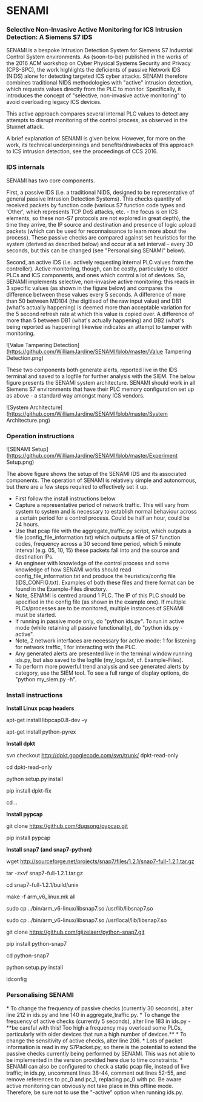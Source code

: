 # SENAMI
<h3>Selective Non-Invasive Active Monitoring for ICS Intrusion Detection: A Siemens S7 IDS</h3>
SENAMI is a bespoke Intrusion Detection System for Siemens S7 Industrial Control System environments. As (soon-to-be) published in the works of the 2016 ACM workshop on Cyber Physical Systems Security and Privacy (CPS-SPC), the work highlights the deficients of passive Network IDS (NIDS) alone for detecting targeted ICS cyber attacks. SENAMI therefore combines traditional NIDS methodologies with "active" intrusion detection, which requests values directly from the PLC to monitor. Specifically, it introduces the concept of "selective, non-invasive active monitoring" to avoid overloading legacy ICS devices.

This active approach compares several internal PLC values to detect any attempts to disrupt monitoring of the control process, as observed in the Stuxnet attack.

A brief explanation of SENAMI is given below. However, for more on the work, its technical underpinnings and benefits/drawbacks of this approach to ICS intrusion detection, see the proceedings of CCS 2016.

<h3>IDS internals</h3>
SENAMI has two core components.

First, a passive IDS (i.e. a traditional NIDS, designed to be representative of general passive Intrusion Detection Systems). This checks quantity of received packets by function code (various S7 function code types and 'Other', which represents TCP DoS attacks, etc. - the focus is on ICS elements, so these non-S7 protocols are not explored in great depth), the time they arrive, the IP source and destination and presence of logic upload packets (which can be used for reconnaissance to learn more about the process). These passive checks are compared against set heuristics for the system (derived as described below) and occur at a set interval - every 30 seconds, but this can be changed (see "Personalising SENAMI" below).

Second, an active IDS (i.e. actively requesting internal PLC values from the controller). Active monitoring, though, can be costly, particularly to older PLCs and ICS components, and ones which control a lot of devices. So, SENAMI implements selective, non-invasive active monitoring: this reads in 3 specific values (as shown in the figure below) and compares the difference between these values every 5 seconds. A difference of more than 50 between MD104 (the digitised of the raw input value) and DB1 (what's actually happening) is deemed more than acceptable variation for the 5 second refresh rate at which this value is copied over. A difference of more than 5 between DB1 (what's actually happening) and DB2 (what's being reported as happening) likewise indicates an attempt to tamper with monitoring.

![Value Tampering Detection](https://github.com/WilliamJardine/SENAMI/blob/master/Value Tampering Detection.png)

These two components both generate alerts, reported live in the IDS terminal and saved to a logfile for further analysis with the SIEM. The below figure presents the SENAMI system architecture. SENAMI should work in all Siemens S7 environments that have their PLC memory configuration set up as above - a standard way amongst many ICS vendors.

![System Architecture](https://github.com/WilliamJardine/SENAMI/blob/master/System Architecture.png)

<h3>Operation instructions</h3>

![SENAMI Setup](https://github.com/WilliamJardine/SENAMI/blob/master/Experiment Setup.png)

The above figure shows the setup of the SENAMI IDS and its associated components. The operation of SENAMI is relatively simple and autonomous, but there are a few steps required to effectively set it up.
* First follow the install instructions below
* Capture a representative period of network traffic. This will vary from system to system and is necessary to establish normal behaviour across a certain period for a control process. Could be half an hour, could be 24 hours.
* Use that pcap file with the aggregate_traffic.py script, which outputs a file (config_file_information.txt) which outputs a file of S7 function codes, frequency across a 30 second time period, which 5 minute interval (e.g. 05, 10, 15) these packets fall into and the source and destination IPs.
* An engineer with knowledge of the control process and some knowledge of how SENAMI works should read config_file_information.txt and produce the heuristics/config file (IDS_CONFIG.txt). Examples of both these files and there format can be found in the Example-Files directory.
* Note, SENAMI is centred around 1 PLC. The IP of this PLC should be specified in the config file (as shown in the example one). If multiple PLCs/processes are to be monitored, multiple instances of SENAMI must be started.
* If running in passive mode only, do "python ids.py". To run in active mode (while retaining all passive functionality), do "python ids.py -active".
* Note, 2 network interfaces are necessary for active mode: 1 for listening for network traffic, 1 for interacting with the PLC.
* Any generated alerts are presented live in the terminal window running ids.py, but also saved to the logfile (my_logs.txt, cf. Example-Files).
* To perform more powerful trend analysis and see generated alerts by category, use the SIEM tool. To see a full range of display options, do "python my_siem.py -h".

<h3>Install instructions</h3>
<b>Install Linux pcap headers</b>

apt-get install libpcap0.8-dev –y

apt-get install python-pyrex

<b>Install dpkt</b>

svn checkout http://dpkt.googlecode.com/svn/trunk/ dpkt-read-only

cd dpkt-read-only

python setup.py install

pip install dpkt-fix

cd ..

<b>Install pypcap</b>

git clone https://github.com/dugsong/pypcap.git

pip install pypcap

<b>Install snap7 (and snap7-python)</b>

wget http://sourceforge.net/projects/snap7/files/1.2.1/snap7-full-1.2.1.tar.gz

tar -zxvf snap7-full-1.2.1.tar.gz

cd snap7-full-1.2.1/build/unix

make -f arm_v6_linux.mk all

sudo cp ../bin/arm_v6-linux/libsnap7.so /usr/lib/libsnap7.so

sudo cp ../bin/arm_v6-linux/libsnap7.so /usr/local/lib/libsnap7.so

git clone https://github.com/gijzelaerr/python-snap7.git

pip install python-snap7

cd python-snap7

python setup.py install

ldconfig

<h3>Personalising SENAMI</h3>
* To change the frequency of passive checks (currently 30 seconds), alter line 212 in ids.py and line 140 in aggregate_traffic.py.
* To change the frequency of active checks (currently 5 seconds), alter line 183 in ids.py - **be careful with this! Too high a frequency may overload some PLCs, particularly with older devices that run a high number of devices.**
* To change the sensitivity of active checks, alter line 206.
* Lots of packet information is read in my S7Packet.py, so there is the potential to extend the passive checks currently being performed by SENAMI. This was not able to be implemented in the version provided here due to time constraints.
* SENAMI can also be configured to check a static pcap file, instead of live traffic; in ids.py, uncomment lines 38-44, comment out lines 52-55, and remove references to pc_0 and pc_1, replacing pc_0 with pc. Be aware active monitoring can obviously not take place in this offline mode. Therefore, be sure not to use the "-active" option when running ids.py.
